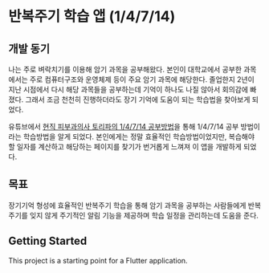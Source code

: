 # 반복주기 학습 앱 (1/4/7/14)

## 개발 동기

나는 주로 벼락치기를 이용해 암기 과목을 공부해왔다. 본인이 대학교에서 공부한 과목에서는 주로 컴퓨터구조와 운영체제 등이 주요 암기 과목에 해당한다. 졸업한지 2년이 지난 시점에서 다시 해당 과목들을 공부하는데 기억이 하나도 나질 않아서 회의감에 빠졌다. 그래서 조금 천천히 진행하더라도 장기 기억에 도움이 되는 학습법을 찾아보게 되었다.

유튜브에서 [현직 피부과의사 토리파의 1/4/7/14 공부방법](<https://www.youtube.com/watch?v=hjv1Al5DkH0>)을 통해 1/4/7/14 공부 방법이라는 학습방법을 알게 되었다. 본인에게는 정말 효율적인 학습방법이었지만, 복습해야 할 일자를 계산하고 해당하는 페이지를 찾기가 번거롭게 느껴져 이 앱을 개발하게 되었다.

## 목표

장기기억 형성에 효율적인 반복주기 학습을 통해 암기 과목을 공부하는 사람들에게 반복주기를 잊지 않게 주기적인 알림 기능을 제공하며 학습 일정을 관리하는데 도움을 준다.

## Getting Started

This project is a starting point for a Flutter application.
